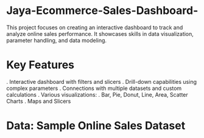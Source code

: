 # Jaya-Ecommerce-Sales-Dashboard-
This project focuses on creating an interactive dashboard to track and analyze online sales performance. It showcases skills in data visualization, parameter handling, and data modeling.

# Key Features
. Interactive dashboard with filters and slicers
. Drill-down capabilities using complex parameters
. Connections with multiple datasets and custom calculations
. Various visualizations:
. Bar, Pie, Donut, Line, Area, Scatter Charts
. Maps and Slicers

# Data: Sample Online Sales Dataset
